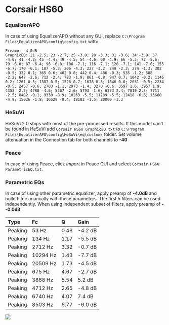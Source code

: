 # Corsair HS60

### EqualizerAPO
In case of using EqualizerAPO without any GUI, replace `C:\Program Files\EqualizerAPO\config\config.txt`
with:
```
Preamp: -4.0dB
GraphicEQ: 21 -2.5; 23 -2.7; 25 -3.0; 28 -3.3; 31 -3.6; 34 -3.8; 37 -4.0; 41 -4.2; 45 -4.4; 49 -4.5; 54 -4.6; 60 -4.9; 66 -5.3; 72 -5.6; 79 -6.0; 87 -6.4; 96 -6.8; 106 -7.1; 116 -7.1; 128 -7.1; 141 -7.0; 155 -6.7; 170 -6.1; 187 -5.3; 206 -4.3; 227 -3.2; 249 -2.3; 274 -1.3; 302 -0.5; 332 0.1; 365 0.6; 402 0.8; 442 0.4; 486 -0.3; 535 -1.2; 588 -2.2; 647 -2.6; 712 -2.4; 783 -1.9; 861 -0.8; 947 0.7; 1042 -0.2; 1146 0.2; 1261 0.5; 1387 0.5; 1526 0.7; 1678 0.5; 1846 0.0; 2031 -0.5; 2234 -0.5; 2457 -0.6; 2703 -1.1; 2973 -1.4; 3270 -0.6; 3597 1.6; 3957 1.9; 4353 -2.2; 4788 -4.6; 5267 -2.6; 5793 -1.6; 6373 2.4; 7010 2.5; 7711 -2.5; 8482 -9.1; 9330 -8.9; 10263 -5.5; 11289 -5.5; 12418 -6.6; 13660 -4.9; 15026 -1.8; 16529 -0.4; 18182 -1.5; 20000 -3.3
```

### HeSuVi
HeSuVi 2.0 ships with most of the pre-processed results. If this model can't be found in HeSuVi add
`Corsair HS60 GraphicEQ.txt` to `C:\Program Files\EqualizerAPO\config\HeSuVi\eq\custom\` folder.
Set volume attenuation in the Connection tab for both channels to **-40**

### Peace
In case of using Peace, click *Import* in Peace GUI and select `Corsair HS60 ParametricEQ.txt`.

### Parametric EQs
In case of using other parametric equalizer, apply preamp of **-4.0dB** and build filters manually
with these parameters. The first 5 filters can be used independently.
When using independent subset of filters, apply preamp of **--0.0dB**.

| Type    | Fc       |    Q | Gain    |
|:--------|:---------|:-----|:--------|
| Peaking | 53 Hz    | 0.48 | -4.2 dB |
| Peaking | 134 Hz   | 1.17 | -5.5 dB |
| Peaking | 2712 Hz  | 3.32 | -0.7 dB |
| Peaking | 10294 Hz | 1.43 | -7.7 dB |
| Peaking | 20509 Hz | 1.73 | -4.5 dB |
| Peaking | 675 Hz   | 4.67 | -2.7 dB |
| Peaking | 3868 Hz  | 5.54 | 5.2 dB  |
| Peaking | 4712 Hz  | 2.65 | -4.8 dB |
| Peaking | 6740 Hz  | 4.07 | 7.4 dB  |
| Peaking | 8503 Hz  | 6.77 | -6.0 dB |

![](https://raw.githubusercontent.com/jaakkopasanen/AutoEq/master/results/rtings/avg/Corsair%20HS60/Corsair%20HS60.png)